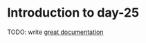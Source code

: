 # Introduction to day-25

TODO: write [great documentation](http://jacobian.org/writing/what-to-write/)
